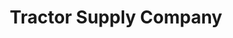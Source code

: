 ---
title: "Tractor Supply Company"
url: /madison-heights/tractor-supply-company/
shop: Dorfladen
---